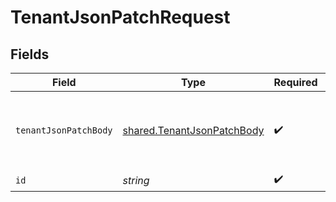# TenantJsonPatchRequest


## Fields

| Field                                                                    | Type                                                                     | Required                                                                 | Description                                                              |
| ------------------------------------------------------------------------ | ------------------------------------------------------------------------ | ------------------------------------------------------------------------ | ------------------------------------------------------------------------ |
| `tenantJsonPatchBody`                                                    | [shared.TenantJsonPatchBody](../../models/shared/tenantjsonpatchbody.md) | :heavy_check_mark:                                                       | Request body with tenant details as a JSON Patch.                        |
| `id`                                                                     | *string*                                                                 | :heavy_check_mark:                                                       | Tenant ID.                                                               |